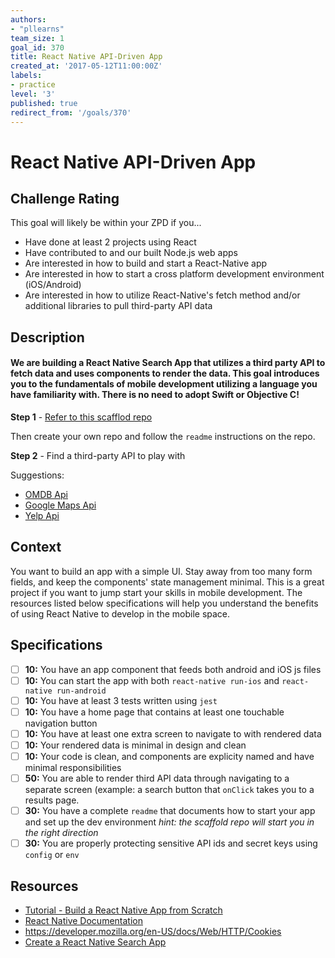 ```yaml
---
authors:
- "pllearns"
team_size: 1
goal_id: 370
title: React Native API-Driven App
created_at: '2017-05-12T11:00:00Z'
labels:
- practice
level: '3'
published: true
redirect_from: '/goals/370'
---
```


# React Native API-Driven App

## Challenge Rating

This goal will likely be within your ZPD if you...

- Have done at least 2 projects using React
- Have contributed to and our built Node.js web apps
- Are interested in how to build and start a React-Native app
- Are interested in how to start a cross platform development environment (iOS/Android)
- Are interested in how to utilize React-Native's fetch method and/or additional libraries to pull third-party API data

## Description

#### We are building a React Native Search App that utilizes a third party API to fetch data and uses components to render the data. This goal introduces you to the fundamentals of mobile development utilizing a language you have familiarity with. There is no need to adopt Swift or Objective C!

**Step 1** - [Refer to this scafflod repo](https://github.com/pllearns/react-native-starter-code)

Then create your own repo and follow the `readme` instructions on the repo.

**Step 2** - Find a third-party API to play with

Suggestions:
- [OMDB Api](http://www.omdbapi.com/)
- [Google Maps Api](https://developers.google.com/maps/)
- [Yelp Api](https://www.yelp.com/developers)

## Context

You want to build an app with a simple UI. Stay away from too many form fields, and keep the components' state management minimal. This is a great project if you want to jump start your skills in mobile development. The resources listed below specifications will help you understand the benefits of using React Native to develop in the mobile space. 

## Specifications

- [ ] __10:__ You have an app component that feeds both android and iOS js files
- [ ] __10:__ You can start the app with both `react-native run-ios` and `react-native run-android`
- [ ] __10:__ You have at least 3 tests written using `jest` 
- [ ] __10:__ You have a home page that contains at least one touchable navigation button 
- [ ] __10:__ You have at least one extra screen to navigate to with rendered data 
- [ ] __10:__ Your rendered data is minimal in design and clean 
- [ ] __10:__ Your code is clean, and components are explicity named and have minimal responsibilities
- [ ] __50:__ You are able to render third API data through navigating to a separate screen (example: a search button that `onClick` takes you to a results page.
- [ ] __30:__ You have a complete `readme` that documents how to start your app and set up the dev environment *hint: the scaffold repo will start you in the right direction*
- [ ] __30:__ You are properly protecting sensitive API ids and secret keys using `config` or `env`

## Resources

- [Tutorial - Build a React Native App from Scratch](https://www.youtube.com/watch?v=r5OPRhelEIU&t=41s)
- [React Native Documentation](https://facebook.github.io/react-native/)
- https://developer.mozilla.org/en-US/docs/Web/HTTP/Cookies
- [Create a React Native Search App](https://medium.com/lorenzo-codes/creating-a-react-native-search-app-88b8530da697)
